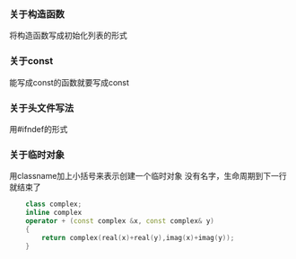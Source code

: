### 关于构造函数
将构造函数写成初始化列表的形式

### 关于const
能写成const的函数就要写成const

### 关于头文件写法
用#ifndef的形式

### 关于临时对象
用classname加上小括号来表示创建一个临时对象
没有名字，生命周期到下一行就结束了
```C++
    class complex;
    inline complex
    operator + (const complex &x, const complex& y)
    {
        return complex(real(x)+real(y),imag(x)+imag(y));
    }
```